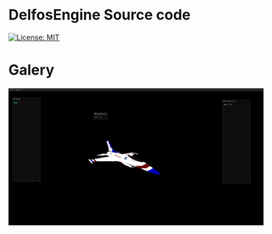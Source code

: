 # DelfosEngine Source code
[![License: MIT](https://img.shields.io/badge/License-MIT-yellow.svg)](https://opensource.org/licenses/MIT)

# Galery
<img src="./img/Screenshot1.png"/>